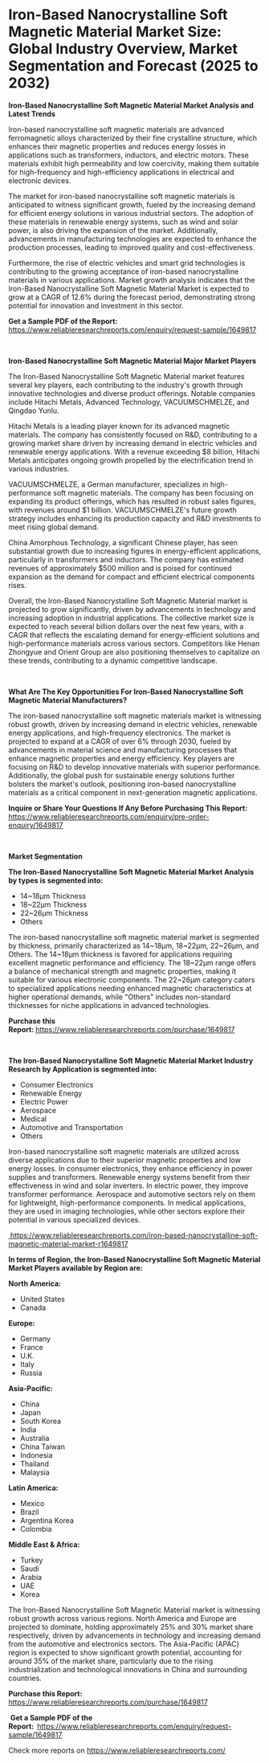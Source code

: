<p><h1>Iron-Based Nanocrystalline Soft Magnetic Material Market Size: Global Industry Overview, Market Segmentation and Forecast (2025 to 2032)</h1></p><p><strong>Iron-Based Nanocrystalline Soft Magnetic Material Market Analysis and Latest Trends</strong></p>
<p><p>Iron-based nanocrystalline soft magnetic materials are advanced ferromagnetic alloys characterized by their fine crystalline structure, which enhances their magnetic properties and reduces energy losses in applications such as transformers, inductors, and electric motors. These materials exhibit high permeability and low coercivity, making them suitable for high-frequency and high-efficiency applications in electrical and electronic devices.</p><p>The market for iron-based nanocrystalline soft magnetic materials is anticipated to witness significant growth, fueled by the increasing demand for efficient energy solutions in various industrial sectors. The adoption of these materials in renewable energy systems, such as wind and solar power, is also driving the expansion of the market. Additionally, advancements in manufacturing technologies are expected to enhance the production processes, leading to improved quality and cost-effectiveness.</p><p>Furthermore, the rise of electric vehicles and smart grid technologies is contributing to the growing acceptance of iron-based nanocrystalline materials in various applications. Market growth analysis indicates that the Iron-Based Nanocrystalline Soft Magnetic Material Market is expected to grow at a CAGR of 12.6% during the forecast period, demonstrating strong potential for innovation and investment in this sector.</p></p>
<p><strong>Get a Sample PDF of the Report:&nbsp;</strong> <a href="https://www.reliableresearchreports.com/enquiry/request-sample/1649817?utm_campaign=3360&utm_medium=2&utm_source=Github&utm_content=ia&utm_term=26032025&utm_id=iron-based-nanocrystalline-soft-magnetic-material">https://www.reliableresearchreports.com/enquiry/request-sample/1649817</a></p>
<p>&nbsp;</p>
<p><strong>Iron-Based Nanocrystalline Soft Magnetic Material Major Market Players</strong></p>
<p><p>The Iron-Based Nanocrystalline Soft Magnetic Material market features several key players, each contributing to the industry's growth through innovative technologies and diverse product offerings. Notable companies include Hitachi Metals, Advanced Technology, VACUUMSCHMELZE, and Qingdao Yunlu.</p><p>Hitachi Metals is a leading player known for its advanced magnetic materials. The company has consistently focused on R&D, contributing to a growing market share driven by increasing demand in electric vehicles and renewable energy applications. With a revenue exceeding $8 billion, Hitachi Metals anticipates ongoing growth propelled by the electrification trend in various industries.</p><p>VACUUMSCHMELZE, a German manufacturer, specializes in high-performance soft magnetic materials. The company has been focusing on expanding its product offerings, which has resulted in robust sales figures, with revenues around $1 billion. VACUUMSCHMELZE's future growth strategy includes enhancing its production capacity and R&D investments to meet rising global demand.</p><p>China Amorphous Technology, a significant Chinese player, has seen substantial growth due to increasing figures in energy-efficient applications, particularly in transformers and inductors. The company has estimated revenues of approximately $500 million and is poised for continued expansion as the demand for compact and efficient electrical components rises.</p><p>Overall, the Iron-Based Nanocrystalline Soft Magnetic Material market is projected to grow significantly, driven by advancements in technology and increasing adoption in industrial applications. The collective market size is expected to reach several billion dollars over the next few years, with a CAGR that reflects the escalating demand for energy-efficient solutions and high-performance materials across various sectors. Competitors like Henan Zhongyue and Orient Group are also positioning themselves to capitalize on these trends, contributing to a dynamic competitive landscape.</p></p>
<p>&nbsp;</p>
<p><strong>What Are The Key Opportunities For Iron-Based Nanocrystalline Soft Magnetic Material Manufacturers?</strong></p>
<p><p>The iron-based nanocrystalline soft magnetic materials market is witnessing robust growth, driven by increasing demand in electric vehicles, renewable energy applications, and high-frequency electronics. The market is projected to expand at a CAGR of over 6% through 2030, fueled by advancements in material science and manufacturing processes that enhance magnetic properties and energy efficiency. Key players are focusing on R&D to develop innovative materials with superior performance. Additionally, the global push for sustainable energy solutions further bolsters the market's outlook, positioning iron-based nanocrystalline materials as a critical component in next-generation magnetic applications.</p></p>
<p><strong>Inquire or Share Your Questions If Any Before Purchasing This Report:</strong> <a href="https://www.reliableresearchreports.com/enquiry/pre-order-enquiry/1649817?utm_campaign=3360&utm_medium=2&utm_source=Github&utm_content=ia&utm_term=26032025&utm_id=iron-based-nanocrystalline-soft-magnetic-material">https://www.reliableresearchreports.com/enquiry/pre-order-enquiry/1649817</a></p>
<p>&nbsp;</p>
<p><strong>Market Segmentation</strong></p>
<p><strong>The Iron-Based Nanocrystalline Soft Magnetic Material Market Analysis by types is segmented into:</strong></p>
<p><ul><li>14~18μm Thickness</li><li>18~22μm Thickness</li><li>22~26μm Thickness</li><li>Others</li></ul></p>
<p><p>The iron-based nanocrystalline soft magnetic material market is segmented by thickness, primarily characterized as 14~18μm, 18~22μm, 22~26μm, and Others. The 14~18μm thickness is favored for applications requiring excellent magnetic performance and efficiency. The 18~22μm range offers a balance of mechanical strength and magnetic properties, making it suitable for various electronic components. The 22~26μm category caters to specialized applications needing enhanced magnetic characteristics at higher operational demands, while "Others" includes non-standard thicknesses for niche applications in advanced technologies.</p></p>
<p><strong>Purchase this Report:&nbsp;</strong><a href="https://www.reliableresearchreports.com/purchase/1649817?utm_campaign=3360&utm_medium=2&utm_source=Github&utm_content=ia&utm_term=26032025&utm_id=iron-based-nanocrystalline-soft-magnetic-material">https://www.reliableresearchreports.com/purchase/1649817</a></p>
<p>&nbsp;</p>
<p><strong>The Iron-Based Nanocrystalline Soft Magnetic Material Market Industry Research by Application is segmented into:</strong></p>
<p><ul><li>Consumer Electronics</li><li>Renewable Energy</li><li>Electric Power</li><li>Aerospace</li><li>Medical</li><li>Automotive and Transportation</li><li>Others</li></ul></p>
<p><p>Iron-based nanocrystalline soft magnetic materials are utilized across diverse applications due to their superior magnetic properties and low energy losses. In consumer electronics, they enhance efficiency in power supplies and transformers. Renewable energy systems benefit from their effectiveness in wind and solar inverters. In electric power, they improve transformer performance. Aerospace and automotive sectors rely on them for lightweight, high-performance components. In medical applications, they are used in imaging technologies, while other sectors explore their potential in various specialized devices.</p></p>
<p><a href="https://www.reliableresearchreports.com/iron-based-nanocrystalline-soft-magnetic-material-market-r1649817?utm_campaign=3360&utm_medium=2&utm_source=Github&utm_content=ia&utm_term=26032025&utm_id=iron-based-nanocrystalline-soft-magnetic-material">&nbsp;https://www.reliableresearchreports.com/iron-based-nanocrystalline-soft-magnetic-material-market-r1649817</a></p>
<p><strong>In terms of Region, the Iron-Based Nanocrystalline Soft Magnetic Material Market Players available by Region are:</strong></p>
<p>
    <p> <strong> North America: </strong>
        <ul>
            <li>United States</li>
            <li>Canada</li>
        </ul>
        </p> 
    <p> <strong> Europe: </strong>
        <ul>
            <li>Germany</li>
            <li>France</li>
            <li>U.K.</li>
            <li>Italy</li>
            <li>Russia</li>
        </ul>
        </p> 
    <p> <strong> Asia-Pacific: </strong>
        <ul>
            <li>China</li>
            <li>Japan</li>
            <li>South Korea</li>
            <li>India</li>
            <li>Australia</li>
            <li>China Taiwan</li>
            <li>Indonesia</li>
            <li>Thailand</li>
            <li>Malaysia</li>
        </ul>
        </p> 
    <p> <strong> Latin America: </strong>
        <ul>
            <li>Mexico</li>
            <li>Brazil</li>
            <li>Argentina Korea</li>
            <li>Colombia</li>
        </ul>
        </p> 
    <p> <strong> Middle East & Africa: </strong>
        <ul>
            <li>Turkey</li>
            <li>Saudi</li>
            <li>Arabia</li>
            <li>UAE</li>
            <li>Korea</li>
        </ul>
    </p>
    </p>
<p><p>The Iron-Based Nanocrystalline Soft Magnetic Material market is witnessing robust growth across various regions. North America and Europe are projected to dominate, holding approximately 25% and 30% market share respectively, driven by advancements in technology and increasing demand from the automotive and electronics sectors. The Asia-Pacific (APAC) region is expected to show significant growth potential, accounting for around 35% of the market share, particularly due to the rising industrialization and technological innovations in China and surrounding countries.</p></p>
<p><strong>Purchase this Report: </strong><a href="https://www.reliableresearchreports.com/purchase/1649817?utm_campaign=3360&utm_medium=2&utm_source=Github&utm_content=ia&utm_term=26032025&utm_id=iron-based-nanocrystalline-soft-magnetic-material">https://www.reliableresearchreports.com/purchase/1649817</a></p>
<p>&nbsp;<strong>Get a Sample PDF of the Report:&nbsp;&nbsp;</strong><a href="https://www.reliableresearchreports.com/enquiry/request-sample/1649817?utm_campaign=3360&utm_medium=2&utm_source=Github&utm_content=ia&utm_term=26032025&utm_id=iron-based-nanocrystalline-soft-magnetic-material">https://www.reliableresearchreports.com/enquiry/request-sample/1649817</a></p>
<p><strong></strong></p>
<p>Check more reports on <a href="https://www.reliableresearchreports.com/?utm_campaign=3360&utm_medium=2&utm_source=Github&utm_content=ia&utm_term=26032025&utm_id=iron-based-nanocrystalline-soft-magnetic-material">https://www.reliableresearchreports.com/</a></p>